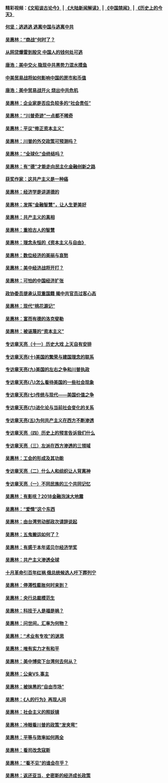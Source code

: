 #### 精彩视频：[《文昭谈古论今》](https://github.com/gfw-breaker/wenzhao/blob/master/README.md?t=11240932) | [《大陆新闻解读》](https://github.com/gfw-breaker/ntdtv-comedy/blob/master/README.md?t=11240932) | [《中国禁闻》](https://github.com/gfw-breaker/ntdtv-news/blob/master/README.md?t=11240932) | [《历史上的今天》](https://github.com/gfw-breaker/today-in-history/blob/master/README.md?t=11240932) 

#### [何坚：逃逃逃 逃离中国与逃离中共](../pages/nsc423/n10592891.md?t=11240932) 

#### [吴惠林：“商战”何时了？](../pages/nsc423/n10573558.md?t=11240932) 

#### [从网贷爆雷到股灾 中国人的钱何处可逃](../pages/nsc423/n10572800.md?t=11240932) 

#### [唐浩：美中交火 隐现中共黑势力混水摸鱼](../pages/nsc423/n10544040.md?t=11240932) 

#### [中美贸易战将如何影响中国的房市和币值](../pages/nsc423/n10543697.md?t=11240932) 

#### [唐浩：美中贸易战开火 烧出中共危机](../pages/nsc423/n10540126.md?t=11240932) 

#### [吴惠林：企业家是否应负较多的“社会责任”](../pages/nsc423/n10535022.md?t=11240932) 

#### [吴惠林：“川普奇迹”一点都不稀奇](../pages/nsc423/n10512808.md?t=11240932) 

#### [吴惠林：平议“修正资本主义”](../pages/nsc423/n10495724.md?t=11240932) 

#### [吴惠林：川普的外交政策可预测吗？](../pages/nsc423/n10462387.md?t=11240932) 

#### [吴惠林：“全球化”会终结吗？](../pages/nsc423/n10452838.md?t=11240932) 

#### [吴惠林：有“德”才能走向民主化金融创新之路](../pages/nsc423/n10432292.md?t=11240932) 

#### [获奖作家：这共产主义是一种癌](../pages/nsc423/n10431541.md?t=11240932) 

#### [吴惠林：经济学是讲道德的](../pages/nsc423/n10398014.md?t=11240932) 

#### [吴惠林：发挥“金融智慧”，让人生更美好](../pages/nsc423/n10375019.md?t=11240932) 

#### [吴惠林：共产主义的真相](../pages/nsc423/n10351394.md?t=11240932) 

#### [吴惠林：重拾古人的智慧](../pages/nsc423/n10337691.md?t=11240932) 

#### [吴惠林：理念永恒的《资本主义与自由》](../pages/nsc423/n10316274.md?t=11240932) 

#### [吴惠林：数位经济的美丽与哀愁](../pages/nsc423/n10292946.md?t=11240932) 

#### [吴惠林：美中经济战将开打？](../pages/nsc423/n10258825.md?t=11240932) 

#### [吴惠林：可怕的中国经济扩张](../pages/nsc423/n10219147.md?t=11240932) 

#### [政协委员提承认双重国籍 揭中共官员过客心态](../pages/nsc423/n10208809.md?t=11240932) 

#### [吴惠林：现代“桃花源记”](../pages/nsc423/n10185234.md?t=11240932) 

#### [吴惠林：富而有德的洛克斐勒](../pages/nsc423/n10142264.md?t=11240932) 

#### [吴惠林：被诬蔑的“资本主义”](../pages/nsc423/n10124816.md?t=11240932) 

#### [专访章天亮（十一）历史大戏 上天自有安排](../pages/nsc423/n10094905.md?t=11240932) 

#### [专访章天亮(十)美国的繁荣与建国理念的联系](../pages/nsc423/n10094899.md?t=11240932) 

#### [专访章天亮(九)美国的左右之争和川普执政](../pages/nsc423/n10094889.md?t=11240932) 

#### [专访章天亮(八)怎么看待美国的一些社会现象](../pages/nsc423/n10094857.md?t=11240932) 

#### [专访章天亮(七)传统与现代——美国价值之争](../pages/nsc423/n10093140.md?t=11240932) 

#### [专访章天亮(六)进化论与当前社会变化的关系](../pages/nsc423/n10092036.md?t=11240932) 

#### [专访章天亮(五)为何共产主义在西方不断渗透](../pages/nsc423/n10083620.md?t=11240932) 

#### [专访章天亮（四）历史上的预言告诉我们什么](../pages/nsc423/n10083606.md?t=11240932) 

#### [专访章天亮（三）左派在西方渗透的三领域](../pages/nsc423/n10081115.md?t=11240932) 

#### [吴惠林：工会的形成及其功能](../pages/nsc423/n10080633.md?t=11240932) 

#### [专访章天亮（二）什么人和组织让人背离神](../pages/nsc423/n10076637.md?t=11240932) 

#### [专访章天亮（一）不同民族的三个共同记忆](../pages/nsc423/n10074188.md?t=11240932) 

#### [吴惠林：有影呒？2018金融泡沫大地震](../pages/nsc423/n10040534.md?t=11240932) 

#### [吴惠林：“爱情”这个东西](../pages/nsc423/n10019423.md?t=11240932) 

#### [吴惠林：由台湾劳动部政次请辞说起](../pages/nsc423/n9979679.md?t=11240932) 

#### [吴惠林：五鬼搬运如何了？](../pages/nsc423/n9925338.md?t=11240932) 

#### [吴惠林：有感于本年诺贝尔经济学奖](../pages/nsc423/n9871883.md?t=11240932) 

#### [吴惠林：共产主义渗透全球](../pages/nsc423/n9812748.md?t=11240932) 

#### [十月革命引百年红祸 俄总统候选人吁下葬列宁](../pages/nsc423/n9810182.md?t=11240932) 

#### [吴惠林：停滞性膨胀何时来到？](../pages/nsc423/n9764136.md?t=11240932) 

#### [吴惠林：央行总裁模范生](../pages/nsc423/n9728134.md?t=11240932) 

#### [吴惠林：科技于人是福是祸？](../pages/nsc423/n9672982.md?t=11240932) 

#### [吴惠林：问世间，汇率为何物？](../pages/nsc423/n9621788.md?t=11240932) 

#### [吴惠林：“术业有专攻”的迷思](../pages/nsc423/n9580363.md?t=11240932) 

#### [吴惠林：唯有实力才有和平](../pages/nsc423/n9529599.md?t=11240932) 

#### [吴惠林：美中博奕下台湾何去何从？](../pages/nsc423/n9483598.md?t=11240932) 

#### [吴惠林：公亲VS.事主](../pages/nsc423/n9425637.md?t=11240932) 

#### [吴惠林：被抹黑的“自由市场”](../pages/nsc423/n9351545.md?t=11240932) 

#### [吴惠林：《人的行为》再现人间](../pages/nsc423/n9296339.md?t=11240932) 

#### [吴惠林：社会主义的照妖镜](../pages/nsc423/n9243460.md?t=11240932) 

#### [吴惠林：冷眼看川普的政策“发夹弯”](../pages/nsc423/n9120684.md?t=11240932) 

#### [吴惠林：平等与效率如何两全](../pages/nsc423/n9075430.md?t=11240932) 

#### [吴惠林：看司改念寇斯](../pages/nsc423/n9024915.md?t=11240932) 

#### [吴惠林：“看不见”的谁会在乎？](../pages/nsc423/n8977488.md?t=11240932) 

#### [吴惠林：返还亚当．史密斯的经济成长政策](../pages/nsc423/n8931896.md?t=11240932) 

